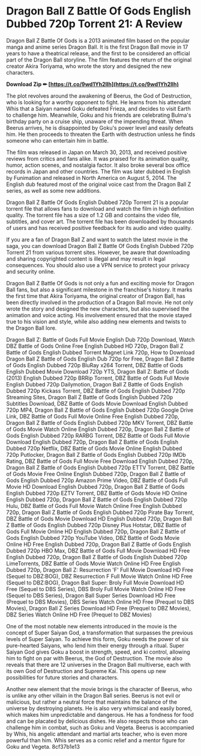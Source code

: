 
 
# Dragon Ball Z Battle Of Gods English Dubbed 720p Torrent 21: A Review
 
Dragon Ball Z Battle Of Gods is a 2013 animated film based on the popular manga and anime series Dragon Ball. It is the first Dragon Ball movie in 17 years to have a theatrical release, and the first to be considered an official part of the Dragon Ball storyline. The film features the return of the original creator Akira Toriyama, who wrote the story and designed the new characters.
 
**Download Zip ✏ [https://t.co/9wd1Yh2lIh](https://t.co/9wd1Yh2lIh)**


 
The plot revolves around the awakening of Beerus, the God of Destruction, who is looking for a worthy opponent to fight. He learns from his attendant Whis that a Saiyan named Goku defeated Frieza, and decides to visit Earth to challenge him. Meanwhile, Goku and his friends are celebrating Bulma's birthday party on a cruise ship, unaware of the impending threat. When Beerus arrives, he is disappointed by Goku's power level and easily defeats him. He then proceeds to threaten the Earth with destruction unless he finds someone who can entertain him in battle.
 
The film was released in Japan on March 30, 2013, and received positive reviews from critics and fans alike. It was praised for its animation quality, humor, action scenes, and nostalgia factor. It also broke several box office records in Japan and other countries. The film was later dubbed in English by Funimation and released in North America on August 5, 2014. The English dub featured most of the original voice cast from the Dragon Ball Z series, as well as some new additions.
 
Dragon Ball Z Battle Of Gods English Dubbed 720p Torrent 21 is a popular torrent file that allows fans to download and watch the film in high definition quality. The torrent file has a size of 1.2 GB and contains the video file, subtitles, and cover art. The torrent file has been downloaded by thousands of users and has received positive feedback for its audio and video quality.
 
If you are a fan of Dragon Ball Z and want to watch the latest movie in the saga, you can download Dragon Ball Z Battle Of Gods English Dubbed 720p Torrent 21 from various torrent sites. However, be aware that downloading and sharing copyrighted content is illegal and may result in legal consequences. You should also use a VPN service to protect your privacy and security online.
  
Dragon Ball Z Battle Of Gods is not only a fun and exciting movie for Dragon Ball fans, but also a significant milestone in the franchise's history. It marks the first time that Akira Toriyama, the original creator of Dragon Ball, has been directly involved in the production of a Dragon Ball movie. He not only wrote the story and designed the new characters, but also supervised the animation and voice acting. His involvement ensured that the movie stayed true to his vision and style, while also adding new elements and twists to the Dragon Ball lore.
 
Dragon Ball Z: Battle of Gods Full Movie English Dub 720p Download,  Watch DBZ Battle of Gods Online Free English Dubbed HD 720p,  Dragon Ball Z Battle of Gods English Dubbed Torrent Magnet Link 720p,  How to Download Dragon Ball Z Battle of Gods English Dub 720p for Free,  Dragon Ball Z Battle of Gods English Dubbed 720p BluRay x264 Torrent,  DBZ Battle of Gods English Dubbed Movie Download 720p YTS,  Dragon Ball Z: Battle of Gods (2013) English Dubbed 720p BRRip Torrent,  DBZ Battle of Gods Full Movie English Dubbed 720p Dailymotion,  Dragon Ball Z Battle of Gods English Dubbed 720p Kickass Torrent,  DBZ Battle of Gods English Dubbed 720p Streaming Sites,  Dragon Ball Z Battle of Gods English Dubbed 720p Subtitles Download,  DBZ Battle of Gods Movie Download English Dubbed 720p MP4,  Dragon Ball Z Battle of Gods English Dubbed 720p Google Drive Link,  DBZ Battle of Gods Full Movie Online Free English Dubbed 720p,  Dragon Ball Z Battle of Gods English Dubbed 720p MKV Torrent,  DBZ Battle of Gods Movie Watch Online English Dubbed 720p,  Dragon Ball Z Battle of Gods English Dubbed 720p RARBG Torrent,  DBZ Battle of Gods Full Movie Download English Dubbed 720p,  Dragon Ball Z Battle of Gods English Dubbed 720p Netflix,  DBZ Battle of Gods Movie Online English Dubbed 720p Putlocker,  Dragon Ball Z Battle of Gods English Dubbed 720p IMDb Rating,  DBZ Battle of Gods Full Movie Free Download English Dubbed 720p,  Dragon Ball Z Battle of Gods English Dubbed 720p ETTV Torrent,  DBZ Battle of Gods Movie Free Online English Dubbed 720p,  Dragon Ball Z Battle of Gods English Dubbed 720p Amazon Prime Video,  DBZ Battle of Gods Full Movie HD Download English Dubbed 720p,  Dragon Ball Z Battle of Gods English Dubbed 720p EZTV Torrent,  DBZ Battle of Gods Movie HD Online English Dubbed 720p,  Dragon Ball Z Battle of Gods English Dubbed 720p Hulu,  DBZ Battle of Gods Full Movie Watch Online Free English Dubbed 720p,  Dragon Ball Z Battle of Gods English Dubbed 720p Pirate Bay Torrent,  DBZ Battle of Gods Movie Download HD English Dubbed 720p,  Dragon Ball Z Battle of Gods English Dubbed 720p Disney Plus Hotstar,  DBZ Battle of Gods Full Movie Online HD English Dubbed 720p,  Dragon Ball Z Battle of Gods English Dubbed 720p YouTube Video,  DBZ Battle of Gods Movie Online HD Free English Dubbed 720p,  Dragon Ball Z Battle of Gods English Dubbed 720p HBO Max,  DBZ Battle of Gods Full Movie Download HD Free English Dubbed 720p,  Dragon Ball Z Battle of Gods English Dubbed 720p LimeTorrents,  DBZ Battle of Gods Movie Watch Online HD Free English Dubbed 720p,  Dragon Ball Z: Resurrection 'F' Full Movie Download HD Free (Sequel to DBZ:BOG),  DBZ Resurrection F Full Movie Watch Online HD Free (Sequel to DBZ:BOG),  Dragon Ball Super: Broly Full Movie Download HD Free (Sequel to DBS Series),  DBS Broly Full Movie Watch Online HD Free (Sequel to DBS Series),  Dragon Ball Super Series Download HD Free (Prequel to DBS Movies),  DBS Series Watch Online HD Free (Prequel to DBS Movies),  Dragon Ball Z Series Download HD Free (Prequel to DBZ Movies),  DBZ Series Watch Online HD Free (Prequel to DBZ Movies)
 
One of the most notable new elements introduced in the movie is the concept of Super Saiyan God, a transformation that surpasses the previous levels of Super Saiyan. To achieve this form, Goku needs the power of six pure-hearted Saiyans, who lend him their energy through a ritual. Super Saiyan God gives Goku a boost in strength, speed, and ki control, allowing him to fight on par with Beerus, the God of Destruction. The movie also reveals that there are 12 universes in the Dragon Ball multiverse, each with its own God of Destruction and Supreme Kai. This opens up new possibilities for future stories and characters.
 
Another new element that the movie brings is the character of Beerus, who is unlike any other villain in the Dragon Ball series. Beerus is not evil or malicious, but rather a neutral force that maintains the balance of the universe by destroying planets. He is also very whimsical and easily bored, which makes him unpredictable and dangerous. He has a fondness for food and can be placated by delicious dishes. He also respects those who can challenge him in combat, such as Goku and Vegeta. Beerus is accompanied by Whis, his angelic attendant and martial arts teacher, who is even more powerful than him. Whis serves as a comic relief and a mentor figure for Goku and Vegeta.
 8cf37b1e13
 
